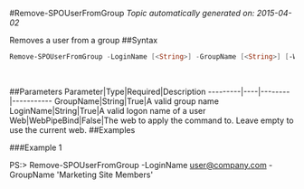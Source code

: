 #Remove-SPOUserFromGroup
*Topic automatically generated on: 2015-04-02*

Removes a user from a group
##Syntax
```powershell
Remove-SPOUserFromGroup -LoginName [<String>] -GroupName [<String>] [-Web [<WebPipeBind>]]
```
&nbsp;

##Parameters
Parameter|Type|Required|Description
---------|----|--------|-----------
GroupName|String|True|A valid group name
LoginName|String|True|A valid logon name of a user
Web|WebPipeBind|False|The web to apply the command to. Leave empty to use the current web.
##Examples

###Example 1
    
PS:> Remove-SPOUserFromGroup -LoginName user@company.com -GroupName 'Marketing Site Members'


